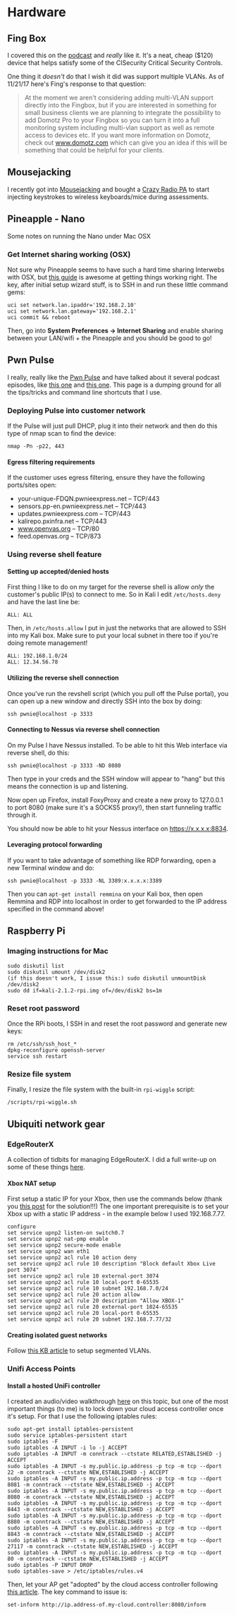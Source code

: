 # Hardware

## Fing Box
I covered this on the [podcast](https://7ms.us/7ms-285-the-quest-for-critical-security-controls-part-2/) and *really* like it.  It's a neat, cheap ($120) device that helps satisfy some of the CISecurity Critical Security Controls.

One thing it *doesn't* do that I wish it did was support multiple VLANs.  As of 11/21/17 here's Fing's response to that question:

>At the moment we aren't considering adding multi-VLAN support directly into the Fingbox, but if you are interested in something for small business clients we are planning to integrate the possibility to add Domotz Pro to your Fingbox so you can turn it into a full monitoring system including multi-vlan support as well as remote access to devices etc. If you want more information on Domotz, check out www.domotz.com which can give you an idea if this will be something that could be helpful for your clients.

## Mousejacking
I recently got into [Mousejacking](https://www.mousejack.com/) and bought a [Crazy Radio PA](https://www.amazon.com/SeeedStudio-Crazyradio-2-4Ghz-Dongle-Antenna-x/dp/B00VYA3A2U) to start injecting keystrokes to wireless keyboards/mice during assessments.

## Pineapple - Nano
Some notes on running the Nano under Mac OSX

### Get Internet sharing working (OSX)
Not sure why Pineapple seems to have such a hard time sharing Interwebs with OSX, but [this guide](http://j2abro.blogspot.com/2016/07/configuring-wifi-pineapple-nano-on-mac.html) is awesome at getting things working right.  The key, after initial setup wizard stuff, is to SSH in and run these little command gems:

````
uci set network.lan.ipaddr='192.168.2.10'
uci set network.lan.gateway='192.168.2.1'
uci commit && reboot
````

Then, go into **System Preferences -> Internet Sharing** and enable sharing between your LAN/wifi + the Pineapple and you should be good to go!

## Pwn Pulse
I really, really like the [Pwn Pulse](https://www.pwnieexpress.com/products/pulse-device-detection) and have talked about it several podcast episodes, like [this one](https://7ms.us/7ms-255-pwnpro-101/) and [this one](https://7ms.us/7ms-260-pwnpro-101-part-2/).  This page is a dumping ground for all the tips/tricks and command line shortcuts that I use.

### Deploying Pulse into customer network
If the Pulse will just pull DHCP, plug it into their network and then do this type of nmap scan to find the device:

`nmap -Pn -p22, 443`

#### Egress filtering requirements
If the customer uses egress filtering, ensure they have the following ports/sites open:

* your-unique-FDQN.pwnieexpress.net – TCP/443
* sensors.pp-en.pwnieexpress.net – TCP/443
* updates.pwnieexpress.com – TCP/443
* kalirepo.pxinfra.net – TCP/443
* www.openvas.org – TCP/80
* feed.openvas.org – TCP/873

### Using reverse shell feature

#### Setting up accepted/denied hosts
First thing I like to do on my target for the reverse shell is allow *only* the customer's public IP(s) to connect to me.  So in Kali I edit `/etc/hosts.deny` and have the last line be:

`ALL: ALL`

Then, in `/etc/hosts.allow` I put in just the networks that are allowed to SSH into my Kali box.  Make sure to put your local subnet in there too if you're doing remote management!

````
ALL: 192.168.1.0/24
ALL: 12.34.56.78
````

#### Utilizing the reverse shell connection
Once you've run the revshell script (which you pull off the Pulse portal), you can open up a new window and directly SSH into the box by doing:

`ssh pwnie@localhost -p 3333`

#### Connecting to Nessus via reverse shell connection
On my Pulse I have Nessus installed.  To be able to hit this Web interface via reverse shell, do this:

`ssh pwnie@localhost -p 3333 -ND 8080`

Then type in your creds and the SSH window will appear to "hang" but this means the connection is up and listening.  

Now open up Firefox, install FoxyProxy and create a new proxy to 127.0.0.1 to port 8080 (make sure it's a SOCKS5 proxy!), then start funneling traffic through it.

You should now be able to hit your Nessus interface on https://x.x.x.x:8834.

#### Leveraging protocol forwarding
If you want to take advantage of something like RDP forwarding, open a new Terminal window and do:

`ssh pwnie@localhost -p 3333 -NL 3389:x.x.x.x:3389 `

Then you can `apt-get install remmina` on your Kali box, then open Remmina and RDP into localhost in order to get forwarded to the IP address specified in the command above!

## Raspberry Pi

### Imaging instructions for Mac

    sudo diskutil list
    sudo diskutil umount /dev/disk2
    (if this doesn't work, I issue this:) sudo diskutil unmountDisk /dev/disk2
    sudo dd if=kali-2.1.2-rpi.img of=/dev/disk2 bs=1m

### Reset root password
Once the RPi boots, I SSH in and reset the root password and generate new keys:

    rm /etc/ssh/ssh_host_*
    dpkg-reconfigure openssh-server
    service ssh restart

### Resize file system

Finally, I resize the file system with the built-in `rpi-wiggle` script:

    /scripts/rpi-wiggle.sh

## Ubiquiti network gear

### EdgeRouterX
A collection of tidbits for managing EdgeRouterX.  I did a full write-up on some of these things [here](https://7ms.us/7ms-217-installing-ubiquiti-edgerouter-x-and-ap-part-2/).

#### Xbox NAT setup
First setup a static IP for your Xbox, then use the commands below (thank you [this post](https://community.ubnt.com/t5/EdgeMAX/Xbox-1-Strict-NAT-problem/td-p/1371769/page/2) for the solution!!!) The one important prerequisite is to set your Xbox up with a static IP address - in the example below I used 192.168.7.77.

    configure
    set service upnp2 listen-on switch0.7
    set service upnp2 nat-pmp enable
    set service upnp2 secure-mode enable
    set service upnp2 wan eth1
    set service upnp2 acl rule 10 action deny
    set service upnp2 acl rule 10 description "Block default Xbox Live port 3074"
    set service upnp2 acl rule 10 external-port 3074
    set service upnp2 acl rule 10 local-port 0-65535
    set service upnp2 acl rule 10 subnet 192.168.7.0/24
    set service upnp2 acl rule 20 action allow
    set service upnp2 acl rule 20 description "Allow XBOX-1"
    set service upnp2 acl rule 20 external-port 1024-65535
    set service upnp2 acl rule 20 local-port 0-65535
    set service upnp2 acl rule 20 subnet 192.168.7.77/32

#### Creating isolated guest networks
Follow [this KB article](https://help.ubnt.com/hc/en-us/articles/218889067-EdgeMAX-How-to-Protect-a-Guest-Network-on-EdgeRouter) to setup segmented VLANs.

### Unifi Access Points

#### Install a hosted UniFi controller
I created an audio/video walkthrough [here](https://7ms.us/7ms-220-installing-ubiquiti-edgerouter-x-and-ap-part-3/) on this topic, but one of the most important things (to me) is to lock down your cloud access controller once it's setup.  For that I use the following iptables rules:

    sudo apt-get install iptables-persistent
    sudo service iptables-persistent start
    sudo iptables -F
    sudo iptables -A INPUT -i lo -j ACCEPT
    sudo iptables -A INPUT -m conntrack --ctstate RELATED,ESTABLISHED -j ACCEPT
    sudo iptables -A INPUT -s my.public.ip.address -p tcp -m tcp --dport 22 -m conntrack --ctstate NEW,ESTABLISHED -j ACCEPT
    sudo iptables -A INPUT -s my.public.ip.address -p tcp -m tcp --dport 8081 -m conntrack --ctstate NEW,ESTABLISHED -j ACCEPT
    sudo iptables -A INPUT -s my.public.ip.address -p tcp -m tcp --dport 8080 -m conntrack --ctstate NEW,ESTABLISHED -j ACCEPT
    sudo iptables -A INPUT -s my.public.ip.address -p tcp -m tcp --dport 8443 -m conntrack --ctstate NEW,ESTABLISHED -j ACCEPT
    sudo iptables -A INPUT -s my.public.ip.address -p tcp -m tcp --dport 8880 -m conntrack --ctstate NEW,ESTABLISHED -j ACCEPT
    sudo iptables -A INPUT -s my.public.ip.address -p tcp -m tcp --dport 8843 -m conntrack --ctstate NEW,ESTABLISHED -j ACCEPT
    sudo iptables -A INPUT -s my.public.ip.address -p tcp -m tcp --dport 27117 -m conntrack --ctstate NEW,ESTABLISHED -j ACCEPT
    sudo iptables -A INPUT -s my.public.ip.address -p tcp -m tcp --dport 80 -m conntrack --ctstate NEW,ESTABLISHED -j ACCEPT
    sudo iptables -P INPUT DROP
    sudo iptables-save > /etc/iptables/rules.v4

Then, let your AP get "adopted" by the cloud access controller following [this article](https://community.ubnt.com/t5/UniFi-Routing-Switching/USG-cloud-controller/td-p/1156708).  The key command to issue is:

    set-inform http://ip.address-of.my-cloud.controller:8080/inform
